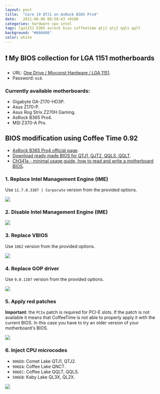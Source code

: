 ```yaml
---
layout: post
title:  "Core i9 QTJ1 on AsRock B365 Pro4"
date:   2021-06-06 08:58:43 +0100
categories: hardware cpu intel
tags: lga1151 b365 asrock bios coffeetime qtj1 qtj2 qqls qqlt
background: "#666666"
color: white
---
```


## ❗ My BIOS collection for LGA 1151 motherboards

- URL: [One Drive / Miyconst Hardware / LGA 1151](https://1drv.ms/u/s!AtZZXDjjb94kgaBNzu_leKHHQzHKdQ?e=sVNfe6).
- Password: `mi8`.

### Currently available motherboards:

- Gigabyte GA-Z170-HD3P.
- Asus Z170-P.
- Asus Rog Strix Z270H Gaming.
- AsRock B365 Pro4.
- MSI Z370-A Pro.

## BIOS modification using Coffee Time 0.92

- [AsRock B365 Pro4 official page](https://www.asrock.com/mb/intel/b365%20pro4/index.asp).
- [Download ready made BIOS for QTJ1, QJT2, QQLS, QQLT](https://1drv.ms/u/s!AtZZXDjjb94kgZwb5fMlbzMOdvc0GA?e=UTOYhR).
- [CH341a - minimal usage guide, how to read and write a motherboard BIOS](https://www.miyconst.com/Admin/Blogs/Details/2086).

### 1. Replace Intel Management Engine (IME)

Use `11.7.0.3307 | Corporate` version from the provided options.

![](/assets/2021-06-06-asrock-b365-pro4/step-00-ime.png)

### 2. Disable Intel Management Engine (IME)

![](/assets/2021-06-06-asrock-b365-pro4/step-01-ime.png)

### 3. Replace VBIOS

Use `1062` version from the provided options.

![](/assets/2021-06-06-asrock-b365-pro4/step-02-vbios.png)

### 4. Replace GOP driver

Use `9.0.1107` version from the provided options.

![](/assets/2021-06-06-asrock-b365-pro4/step-03-gop.png)

### 5. Apply red patches

**Important**: the `PCIe` patch is required for PCI-E slots. If the patch is not available it means that CoffeeTime is not able to properly apply it with the current BIOS. In this case you have to try an older version of your motherboard's BIOS.

![](/assets/2021-06-06-asrock-b365-pro4/step-04-patches.png)

### 6. Inject CPU microcodes

- `906ED`: Comet Lake QTJ1, QTJ2.
- `906EA`: Coffee Lake QNCT.
- `906EC`: Coffee Lake QQLT, QQLS.
- `506EB`: Kaby Lake QL3X, QL2X.


![](/assets/2021-06-06-asrock-b365-pro4/step-05-microcodes.png)
